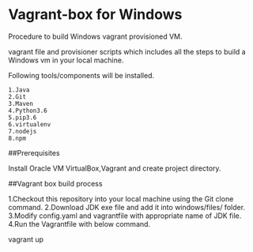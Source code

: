 # Vagrant-box for Windows
Procedure to build Windows vagrant provisioned VM. 

vagrant file and provisioner scripts which includes all the steps to build a Windows vm in your local machine.

Following tools/components will be installed.

    1.Java
    2.Git
    3.Maven
    4.Python3.6
    5.pip3.6
    6.virtualenv
    7.nodejs
    8.npm

##Prerequisites

Install Oracle VM VirtualBox,Vagrant and create project directory.

##Vagrant box build process

1.Checkout this repository into your local machine using the Git clone command.
2.Download JDK exe file and add it into windows/files/ folder.
3.Modify config.yaml and vagrantfile with appropriate name of JDK file.
4.Run the Vagrantfile with below command.
  
  vagrant up







